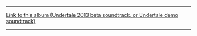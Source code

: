 
***

[Link to this album (Undertale 2013 beta soundtrack, or Undertale demo soundtrack)](https://tobyfox.bandcamp.com/album/undertale-demo-ost)

***
